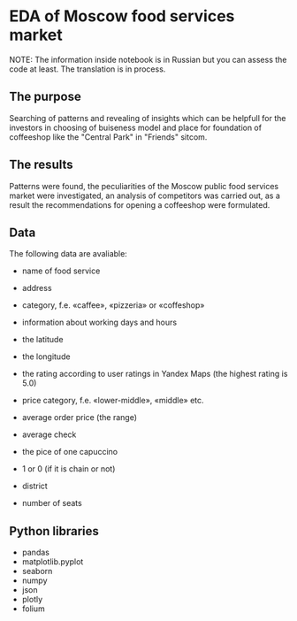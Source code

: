 # EDA of Moscow food services market

NOTE: The information inside notebook is in Russian but you can assess the code at least. The translation is in process.

## The purpose

Searching of patterns and revealing of insights which can be helpfull for the investors in choosing of buiseness model and place for foundation of coffeeshop like the "Central Park" in "Friends" sitcom.

## The results

Patterns were found, the peculiarities of the Moscow public food services market were investigated, an analysis of competitors was carried out, as a result the recommendations for opening a coffeeshop were formulated.

## Data

The following data are avaliable:

- name of food service

- address

- category, f.e. «caffee», «pizzeria» or «coffeshop»

- information about working days and hours

- the latitude

- the longitude

- the rating according to user ratings in Yandex Maps (the highest rating is 5.0)

- price category, f.e. «lower-middle», «middle» etc.

- average order price (the range)

- average check

- the pice of one capuccino

- 1 or 0 (if it is chain or not) 
              
- district

- number of seats

## Python libraries

- pandas
- matplotlib.pyplot
- seaborn
- numpy
- json
- plotly
- folium
